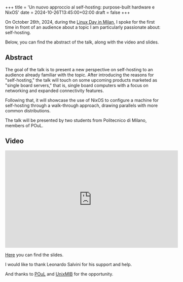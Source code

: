 +++
title = 'Un nuovo approccio al self-hosting: purpose-built hardware e NixOS'
date = 2024-10-26T13:45:00+02:00
draft = false
+++

On October 26th, 2024, during the [Linux Day in Milan](https://linuxdaymilano.org/), I spoke for the first time in front of an audience about a topic I am particularly passionate about: self-hosting.

Below, you can find the abstract of the talk, along with the video and slides.


## Abstract

The goal of the talk is to present a new perspective on self-hosting to an audience already familiar with the topic. After introducing the reasons for "self-hosting," the talk will touch on some upcoming products marketed as "single board servers," that is, single board computers with a focus on networking and expanded connectivity features. 

Following that, it will showcase the use of NixOS to configure a machine for self-hosting through a walk-through approach, drawing parallels with more common distributions. 

The talk will be presented by two students from Politecnico di Milano, members of POuL.


## Video

<iframe width="560" height="315" src="https://www.youtube.com/embed/6fpSQU_LQEU?si=FMWQKLJTSwPbLKQQ" title="YouTube video player" frameborder="0" allow="accelerometer; autoplay; clipboard-write; encrypted-media; gyroscope; picture-in-picture; web-share" referrerpolicy="strict-origin-when-cross-origin" allowfullscreen></iframe>

[Here](https://slides.poul.org/2024/linux-day/un-nuovo-approccio-al-self-hosting/#/) you can find the slides.

I would like to thank Leonardo Salvini for his support and help.

And thanks to [POuL](https://poul.org/) and [UnixMIB](https://www.unixmib.org/) for the opportunity.
